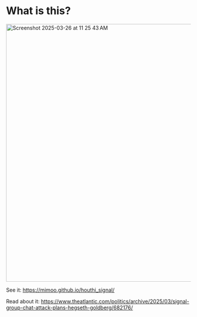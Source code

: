 # What is this?

<img width="701" alt="Screenshot 2025-03-26 at 11 25 43 AM" src="https://github.com/user-attachments/assets/49ba2771-2855-472d-8bb2-5d44f03cf513" />

See it: https://mimoo.github.io/houthi_signal/

Read about it: https://www.theatlantic.com/politics/archive/2025/03/signal-group-chat-attack-plans-hegseth-goldberg/682176/
